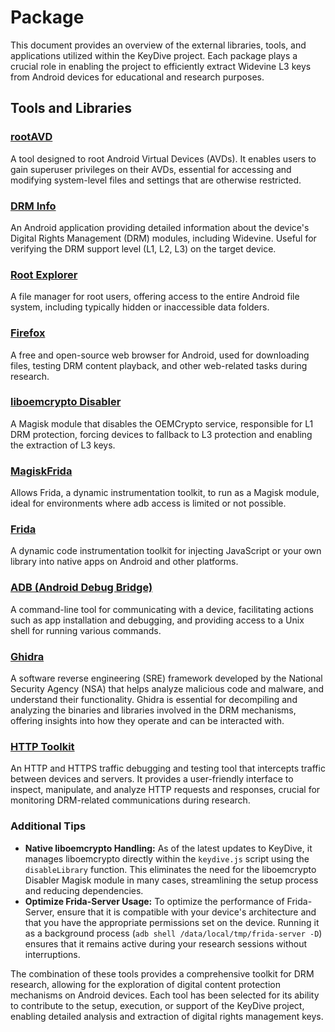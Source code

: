 # Package

This document provides an overview of the external libraries, tools, and applications utilized within the KeyDive project. Each package plays a crucial role in enabling the project to efficiently extract Widevine L3 keys from Android devices for educational and research purposes.

## Tools and Libraries

### [rootAVD](https://gitlab.com/newbit/rootAVD)

A tool designed to root Android Virtual Devices (AVDs). It enables users to gain superuser privileges on their AVDs, essential for accessing and modifying system-level files and settings that are otherwise restricted.

### [DRM Info](https://apkcombo.app/drm-info/com.androidfung.drminfo)

An Android application providing detailed information about the device's Digital Rights Management (DRM) modules, including Widevine. Useful for verifying the DRM support level (L1, L2, L3) on the target device.

### [Root Explorer](https://apkcombo.com/root-explorer/com.speedsoftware.rootexplorer/)

A file manager for root users, offering access to the entire Android file system, including typically hidden or inaccessible data folders.

### [Firefox](https://apkcombo.com/fr/firefox/org.mozilla.firefox/)

A free and open-source web browser for Android, used for downloading files, testing DRM content playback, and other web-related tasks during research.

### [liboemcrypto Disabler](https://github.com/hzy132/liboemcryptodisabler)

A Magisk module that disables the OEMCrypto service, responsible for L1 DRM protection, forcing devices to fallback to L3 protection and enabling the extraction of L3 keys.

### [MagiskFrida](https://github.com/ViRb3/magisk-frida)

Allows Frida, a dynamic instrumentation toolkit, to run as a Magisk module, ideal for environments where adb access is limited or not possible.

### [Frida](https://github.com/frida/frida/releases)

A dynamic code instrumentation toolkit for injecting JavaScript or your own library into native apps on Android and other platforms.

### [ADB (Android Debug Bridge)](https://developer.android.com/tools/adb)

A command-line tool for communicating with a device, facilitating actions such as app installation and debugging, and providing access to a Unix shell for running various commands.

### [Ghidra](https://github.com/NationalSecurityAgency/ghidra)

A software reverse engineering (SRE) framework developed by the National Security Agency (NSA) that helps analyze malicious code and malware, and understand their functionality. Ghidra is essential for decompiling and analyzing the binaries and libraries involved in the DRM mechanisms, offering insights into how they operate and can be interacted with.

### [HTTP Toolkit](https://httptoolkit.com/)

An HTTP and HTTPS traffic debugging and testing tool that intercepts traffic between devices and servers. It provides a user-friendly interface to inspect, manipulate, and analyze HTTP requests and responses, crucial for monitoring DRM-related communications during research.

### Additional Tips

- **Native liboemcrypto Handling:** As of the latest updates to KeyDive, it manages liboemcrypto directly within the `keydive.js` script using the `disableLibrary` function. This eliminates the need for the liboemcrypto Disabler Magisk module in many cases, streamlining the setup process and reducing dependencies.
- **Optimize Frida-Server Usage:** To optimize the performance of Frida-Server, ensure that it is compatible with your device's architecture and that you have the appropriate permissions set on the device. Running it as a background process (`adb shell /data/local/tmp/frida-server -D`) ensures that it remains active during your research sessions without interruptions.

The combination of these tools provides a comprehensive toolkit for DRM research, allowing for the exploration of digital content protection mechanisms on Android devices. Each tool has been selected for its ability to contribute to the setup, execution, or support of the KeyDive project, enabling detailed analysis and extraction of digital rights management keys.